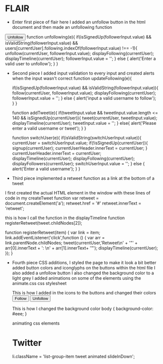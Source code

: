 # FLAIR

- Enter first piece of flair here
I added an unfollow button in the html document and then made an unfollowing function

<button id ="unfollow-button" class="btn btn-default">Unfollow</button>
function unfollowing(e){
  if(isSignedUp(followerInput.value) && isValidString(followerInput.value) && users[currentUser].following.indexOf(followerInput.value) !== -1){
    unfollow(currentUser, followerInput.value);
    displayFollowing(currentUser);
    displayTimeline(currentUser);
    followerInput.value = '';
  }
  else {
    alert('Enter a valid user to unfollow');
  }
}

- Second piece
  I added input validation to every input and created alerts when the input wasn't correct
  function updateFollowing(e){

    if(isSignedUp(followerInput.value) && isValidString(followerInput.value)){
      follow(currentUser, followerInput.value);
      displayFollowing(currentUser);
      followerInput.value = '';
    }
    else {
      alert('input a valid username to follow');
    }
  }

  function addTweet(e){
    if(tweetInput.value && tweetInput.value.length <= 140 && isSignedUp(currentUser)){
      tweet(currentUser, tweetInput.value);
      displayTimeline(currentUser);
      tweetInput.value = '';
    }
    else{
      alert('Please enter a valid username or tweet');
    }
  }

  function switchUser(e){
    if(isValidString(switchUserInput.value)){
      currentUser = switchUserInput.value;
      if(!isSignedUp(currentUser)){
        signup(currentUser);
        currentUserHeader.innerText = currentUser;
      }
      currentUserHeader.innerText = currentUser;
      displayTimeline(currentUser);
      displayFollowing(currentUser);
      displayFollowers(currentUser);
      switchUserInput.value = '';
    }
    else {
      alert('Enter a valid username');
    }
  }



- Third piece
 implemented a retweet function as a link at the bottom of a tweet

 I first created the actual HTML element in the window with these lines of code in my
 createTweet function
 var retweet = document.createElement('a');
 retweet.href = '#'
 retweet.innerText = 'retweet';

 this is how I call the function in the displayTimeline function
 registerRetweet(tweet.childNodes[2]);

 function registerRetweet(item) {
   var link = item;
   link.addEventListener('click',function () {
     var arr = link.parentNode.childNodes;
     tweet(currentUser,'Retweet\n' + '\"' + arr[0].innerText + ': \n' + arr[1].innerText+ '\"');
     displayTimeline(currentUser);
   });
 }


- Fourth piece
  CSS additions, I styled the page to make it look a bit better added button colors and iconglyphs on the buttons within the html file
  I also added a unfollow button
  I also changed the background color to a light grey
  I added animations on some of the elements using the animate.css css stylesheet

  This is how I added in the icons to the buttons and changed their colors
  <span class="glyphicon glyphicon-user" aria-hidden="true"></span>
  <button id="follow-button" class="btn btn-success"><span class="glyphicon glyphicon-plus" aria-hidden="true"></span> Follow</button>
  <button id ="unfollow-button" class="btn btn-warning"><span class="glyphicon glyphicon-minus" aria-hidden="true"></span> Unfollow</button>

  This is how I changed the background color
  body {
    background-color: #eee;
  }

  animating css elements

  <h1 class="animated bounce">Twitter</h1>
  li.className = 'list-group-item tweet animated slideInDown';
